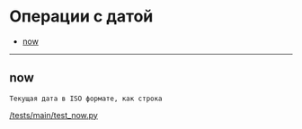 # Операции с датой

- [now](#now)

---

## **now**

```text
Текущая дата в ISO формате, как строка
```

[/tests/main/test_now.py](/tests/main/test_now.py)
